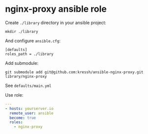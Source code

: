 # nginx-proxy ansible role

Create `./library` directory in your ansible project:

```
mkdir ./library
```

And configure `ansible.cfg`:

```
[defaults]
roles_path = ./library
```

Add submodule:

```
git submodule add git@github.com:kressh/ansible-nginx-proxy.git library/nginx-proxy
```

See `defaults/main.yml`

Use role:

```yaml
---
- hosts: yourserver.io
  remote_user: ansible
  become: true
  roles:
    - nginx-proxy
```
